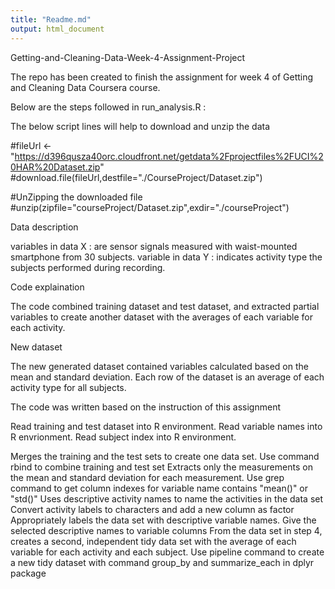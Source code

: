 ```yaml
---
title: "Readme.md"
output: html_document
---
```


Getting-and-Cleaning-Data-Week-4-Assignment-Project

The repo has been created to finish the assignment for week 4 of Getting and Cleaning Data Coursera course.

Below are the steps followed in run_analysis.R :

The below script lines will help to download and unzip the data

#fileUrl <- "https://d396qusza40orc.cloudfront.net/getdata%2Fprojectfiles%2FUCI%20HAR%20Dataset.zip"
#download.file(fileUrl,destfile="./CourseProject/Dataset.zip")

#UnZipping the downloaded file
#unzip(zipfile="courseProject/Dataset.zip",exdir="./courseProject")


Data description

variables in data X : are sensor signals measured with waist-mounted smartphone from 30 subjects. 
variable in data Y : indicates activity type the subjects performed during recording.

Code explaination


The code combined training dataset and test dataset, and extracted partial variables to create another dataset with the averages of each variable for each activity.

New dataset

The new generated dataset contained variables calculated based on the mean and standard deviation. Each row of the dataset is an average of each activity type for all subjects.

The code was written based on the instruction of this assignment

Read training and test dataset into R environment. Read variable names into R envrionment. Read subject index into R environment.

Merges the training and the test sets to create one data set. Use command rbind to combine training and test set
Extracts only the measurements on the mean and standard deviation for each measurement. Use grep command to get column indexes for variable name contains "mean()" or "std()"
Uses descriptive activity names to name the activities in the data set Convert activity labels to characters and add a new column as factor
Appropriately labels the data set with descriptive variable names. Give the selected descriptive names to variable columns
From the data set in step 4, creates a second, independent tidy data set with the average of each variable for each activity and each subject. Use pipeline command to create a new tidy dataset with command group_by and summarize_each in dplyr package